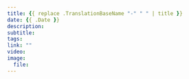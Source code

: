 ```yaml
---
title: {{ replace .TranslationBaseName "-" " " | title }}
date: {{ .Date }}
description: 
subtitle: 
tags:
link: ""
video: 
image:
  file: 
---
```


